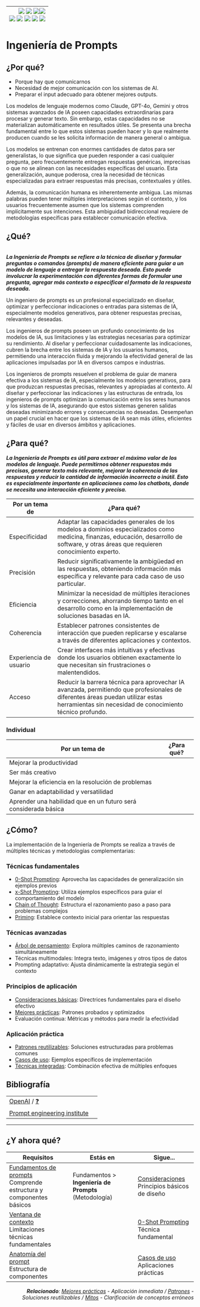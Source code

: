 <div align=right>

|[![](https://img.shields.io/badge/-Inicio-FFF?style=flat&logo=Emlakjet&logoColor=black)](/README.md) [![](https://img.shields.io/badge/-Introducción-FFF?style=flat&logo=abbrobotstudio&logoColor=black)](/documentos/intro.md) [![](https://img.shields.io/badge/-Panorámica-FFF?style=flat&logo=openstreetmap&logoColor=black)](/documentos/panoramica.md)[![](https://img.shields.io/badge/-Modelos_de_lenguaje-FFF?style=flat&logo=LiveChat&logoColor=black)](/documentos/LLMs.md)<br>  [![](https://img.shields.io/badge/-Prompts-FFF?style=flat&logo=Proton&logoColor=black)](/documentos/prompts/README.md) [![](https://img.shields.io/badge/-Ing,_de_prompts-FFF?style=flat&logo=googleearthengine&logoColor=black)](/documentos/ingenieriaDePrompts/README.md) [![](https://img.shields.io/badge/-Patrones-FFF?style=flat&logo=textpattern&logoColor=black)](/documentos/ingenieriaDePrompts/patrones/README.md) [![](https://img.shields.io/badge/8vP-FFF?style=flat&logo=v8&logoColor=black)](/documentos/prompts/mejoresPracticas/8virtudesDelPrompting.md) [![](https://img.shields.io/badge/-Casos_de_uso-FFF?style=flat&logo=gitbook&logoColor=black)](/documentos/casosDeUso/README.md)|
|-:|

</div>

# Ingeniería de Prompts

## ¿Por qué?

- Porque hay que comunicarnos
- Necesidad de mejor comunicación con los sistemas de AI.
- Preparar el input adecuado para obtener mejores outputs.

Los modelos de lenguaje modernos como Claude, GPT-4o, Gemini y otros sistemas avanzados de IA poseen capacidades extraordinarias para procesar y generar texto. Sin embargo, estas capacidades no se materializan automáticamente en resultados útiles. Se presenta una brecha fundamental entre lo que estos sistemas pueden hacer y lo que realmente producen cuando se les solicita información de manera general o ambigua.

Los modelos se entrenan con enormes cantidades de datos para ser generalistas, lo que significa que pueden responder a casi cualquier pregunta, pero frecuentemente entregan respuestas genéricas, imprecisas o que no se alinean con las necesidades específicas del usuario. Esta generalización, aunque poderosa, crea la necesidad de técnicas especializadas para extraer respuestas más precisas, contextuales y útiles.

Además, la comunicación humana es inherentemente ambigua. Las mismas palabras pueden tener múltiples interpretaciones según el contexto, y los usuarios frecuentemente asumen que los sistemas comprenden implícitamente sus intenciones. Esta ambiguidad bidireccional requiere de metodologías específicas para establecer comunicación efectiva.

## ¿Qué?

||
|-|
***La Ingeniería de Prompts se refiere a la técnica de diseñar y formular preguntas o comandos (prompts) de manera eficiente para guiar a un modelo de lenguaje a entregar la respuesta deseada. Esto puede involucrar la experimentación con diferentes formas de formular una pregunta, agregar más contexto o especificar el formato de la respuesta deseada.***

Un ingeniero de prompts es un profesional especializado en diseñar, optimizar y perfeccionar indicaciones o entradas para sistemas de IA, especialmente modelos generativos, para obtener respuestas precisas, relevantes y deseadas. 

Los ingenieros de prompts poseen un profundo conocimiento de los modelos de IA, sus limitaciones y las estrategias necesarias para optimizar su rendimiento. Al diseñar y perfeccionar cuidadosamente las indicaciones, cubren la brecha entre los sistemas de IA y los usuarios humanos, permitiendo una interacción fluida y mejorando la efectividad general de las aplicaciones impulsadas por IA en diversos campos e industrias.

Los ingenieros de prompts resuelven el problema de guiar de manera efectiva a los sistemas de IA, especialmente los modelos generativos, para que produzcan respuestas precisas, relevantes y apropiadas al contexto. Al diseñar y perfeccionar las indicaciones y las estructuras de entrada, los ingenieros de prompts optimizan la comunicación entre los seres humanos y los sistemas de IA, asegurando que estos sistemas generen salidas deseadas minimizando errores y consecuencias no deseadas. Desempeñan un papel crucial en hacer que los sistemas de IA sean más útiles, eficientes y fáciles de usar en diversos ámbitos y aplicaciones.

## ¿Para qué?

***La Ingeniería de Prompts es útil para extraer el máximo valor de los modelos de lenguaje. Puede permitirnos obtener respuestas más precisas, generar texto más relevante, mejorar la coherencia de las respuestas y reducir la cantidad de información incorrecta o inútil. Esto es especialmente importante en aplicaciones como los chatbots, donde se necesita una interacción eficiente y precisa.***

|Por un tema de|¿Para qué?|
|-|-|
|Especificidad|Adaptar las capacidades generales de los modelos a dominios especializados como medicina, finanzas, educación, desarrollo de software, y otras áreas que requieren conocimiento experto.
|Precisión|Reducir significativamente la ambigüedad en las respuestas, obteniendo información más específica y relevante para cada caso de uso particular.
|Eficiencia|Minimizar la necesidad de múltiples iteraciones y correcciones, ahorrando tiempo tanto en el desarrollo como en la implementación de soluciones basadas en IA.
|Coherencia|Establecer patrones consistentes de interacción que pueden replicarse y escalarse a través de diferentes aplicaciones y contextos.
|Experiencia de usuario|Crear interfaces más intuitivas y efectivas donde los usuarios obtienen exactamente lo que necesitan sin frustraciones o malentendidos.
|Acceso|Reducir la barrera técnica para aprovechar IA avanzada, permitiendo que profesionales de diferentes áreas puedan utilizar estas herramientas sin necesidad de conocimiento técnico profundo.

### Individual

|Por un tema de|¿Para qué?|
|-|-|
|Mejorar la productividad
|Ser más creativo
|Mejorar la eficiencia en la resolución de problemas
|Ganar en adaptabilidad y versatilidad
|Aprender una habilidad que en un futuro será considerada básica

## ¿Cómo?

La implementación de la Ingeniería de Prompts se realiza a través de múltiples técnicas y metodologías complementarias:

### Técnicas fundamentales

- [0-Shot Prompting](0ShotPrompting.md): Aprovecha las capacidades de generalización sin ejemplos previos
- [x-Shot Prompting](xShotPrompting.md): Utiliza ejemplos específicos para guiar el comportamiento del modelo
- [Chain of Thought](chainOfThought.md): Estructura el razonamiento paso a paso para problemas complejos
- [Priming](priming.md): Establece contexto inicial para orientar las respuestas

### Técnicas avanzadas

- [Árbol de pensamiento](arbolPensamiento.md): Explora múltiples caminos de razonamiento simultáneamente
- Técnicas multimodales: Integra texto, imágenes y otros tipos de datos
- Prompting adaptativo: Ajusta dinámicamente la estrategia según el contexto

### Principios de aplicación

- [Consideraciones básicas](consideraciones.md): Directrices fundamentales para el diseño efectivo
- [Mejores prácticas](../prompts/mejoresPracticas/README.md): Patrones probados y optimizados
- Evaluación continua: Métricas y métodos para medir la efectividad

### Aplicación práctica

- [Patrones reutilizables](patrones/README.md): Soluciones estructuradas para problemas comunes
- [Casos de uso](../casosDeUso/README.md): Ejemplos específicos de implementación
- [Técnicas integradas](tecnicasResumen.md): Combinación efectiva de múltiples enfoques

## Bibliografía

| | |
|-|-|
[OpenAI](https://openai.com/) / [❓](https://help.openai.com/en/)|
[Prompt engineering institute](https://www.promptengineering.org/)|

---

## ¿Y ahora qué?

<div align=right>

|Requisitos|Estás en|Sigue...|
|-|-|-|
|[Fundamentos de prompts](../prompts/README.md)<br>Comprende estructura y componentes básicos|Fundamentos > **Ingeniería de Prompts** (Metodología)|[Consideraciones](consideraciones.md)<br>Principios básicos de diseño
|[Ventana de contexto](../prompts/ventanaDeContexto.md)<br>Limitaciones técnicas fundamentales||[0-Shot Prompting](0ShotPrompting.md)<br>Técnica fundamental
|[Anatomía del prompt](../prompts/anatomia.md)<br>Estructura de componentes||[Casos de uso](../casosDeUso/README.md)<br>Aplicaciones prácticas

<i>**Relacionado**: [Mejores prácticas](../prompts/mejoresPracticas/README.md) - Aplicación inmediata / [Patrones](patrones/README.md) - Soluciones reutilizables / [Mitos](mitos.md) - Clarificación de conceptos erróneos</i>

</div>